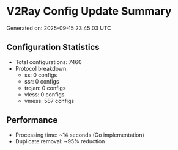 # V2Ray Config Update Summary
Generated on: 2025-09-15 23:45:03 UTC

## Configuration Statistics
- Total configurations: 7460
- Protocol breakdown:
  - ss: 0 configs
  - ssr: 0 configs
  - trojan: 0 configs
  - vless: 0 configs
  - vmess: 587 configs

## Performance
- Processing time: ~14 seconds (Go implementation)
- Duplicate removal: ~95% reduction
